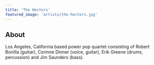```yaml
---
title: 'The Hectors'
featured_image: 'artists/the-hectors.jpg'
---
```


## About

Los Angeles, California based power pop quartet consisting of Robert Bonilla (guitar), Corinne Dinner (voice, guitar), Erik Greene (drums, percussion) and Jim Saunders (bass).
